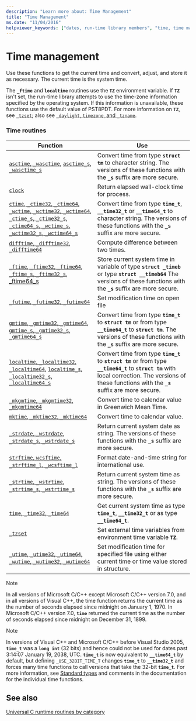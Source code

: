 ```yaml
---
description: "Learn more about: Time Management"
title: "Time Management"
ms.date: "11/04/2016"
helpviewer_keywords: ["dates, run-time library members", "time, time management", "date functions", "time functions"]
---
```

# Time management

Use these functions to get the current time and convert, adjust, and store it as necessary. The current time is the system time.

The **`_ftime`** and **`localtime`** routines use the **`TZ`** environment variable. If **`TZ`** isn't set, the run-time library attempts to use the time-zone information specified by the operating system. If this information is unavailable, these functions use the default value of PST8PDT. For more information on **`TZ`**, see [`_tzset`](./reference/tzset.md); also see [`_daylight`, `timezone`, and `_tzname`](./daylight-dstbias-timezone-and-tzname.md).

### Time routines

| Function | Use |
|---|---|
| [`asctime`, `_wasctime`](./reference/asctime-wasctime.md), [`asctime_s`, `_wasctime_s`](./reference/asctime-s-wasctime-s.md) | Convert time from type **`struct tm`** to character string. The versions of these functions with the **`_s`** suffix are more secure. |
| [`clock`](./reference/clock.md) | Return elapsed wall-clock time for process. |
| [`ctime`, `_ctime32`, `_ctime64`, `_wctime`, `_wctime32`, `_wctime64`](./reference/ctime-ctime32-ctime64-wctime-wctime32-wctime64.md), [`_ctime_s`, `_ctime32_s`, `_ctime64_s`, `_wctime_s`, `_wctime32_s`, `_wctime64_s`](./reference/ctime-s-ctime32-s-ctime64-s-wctime-s-wctime32-s-wctime64-s.md) | Convert time from type **`time_t`**, **`__time32_t`** or **`__time64_t`** to character string. The versions of these functions with the **`_s`** suffix are more secure. |
| [`difftime`, `_difftime32`, `_difftime64`](./reference/difftime-difftime32-difftime64.md) | Compute difference between two times. |
| [`_ftime`, `_ftime32`, `_ftime64`](./reference/ftime-ftime32-ftime64.md), [`_ftime_s`, `_ftime32_s`, _ftime64_s](./reference/ftime-s-ftime32-s-ftime64-s.md) | Store current system time in variable of type **`struct _timeb`** or type **`struct __timeb64`** The versions of these functions with the **`_s`** suffix are more secure. |
| [`_futime`, `_futime32`, `_futime64`](./reference/futime-futime32-futime64.md) | Set modification time on open file |
| [`gmtime`, `_gmtime32`, `_gmtime64`](./reference/gmtime-gmtime32-gmtime64.md), [`gmtime_s`, `_gmtime32_s`, `_gmtime64_s`](./reference/gmtime-s-gmtime32-s-gmtime64-s.md) | Convert time from type **`time_t`** to **`struct tm`** or from type **`__time64_t`** to **`struct tm`**. The versions of these functions with the **`_s`** suffix are more secure. |
| [`localtime`, `_localtime32`, `_localtime64`](./reference/localtime-localtime32-localtime64.md), [`localtime_s`, `_localtime32_s`, `_localtime64_s`](./reference/localtime-s-localtime32-s-localtime64-s.md) | Convert time from type **`time_t`** to **`struct tm`** or from type **`__time64_t`** to **`struct tm`** with local correction. The versions of these functions with the **`_s`** suffix are more secure. |
| [`_mkgmtime`, `_mkgmtime32`, `_mkgmtime64`](./reference/mkgmtime-mkgmtime32-mkgmtime64.md) | Convert time to calendar value in Greenwich Mean Time. |
| [`mktime`, `_mktime32`, `_mktime64`](./reference/mktime-mktime32-mktime64.md) | Convert time to calendar value. |
| [`_strdate`, `_wstrdate`](./reference/strdate-wstrdate.md), [`_strdate_s`, `_wstrdate_s`](./reference/strdate-s-wstrdate-s.md) | Return current system date as string. The versions of these functions with the **`_s`** suffix are more secure. |
| [`strftime`, `wcsftime`, `_strftime_l`, `_wcsftime_l`](./reference/strftime-wcsftime-strftime-l-wcsftime-l.md) | Format date-and-time string for international use. |
| [`_strtime`, `_wstrtime`](./reference/strtime-wstrtime.md), [`_strtime_s`, `_wstrtime_s`](./reference/strtime-s-wstrtime-s.md) | Return current system time as string. The versions of these functions with the **`_s`** suffix are more secure. |
| [`time`, `_time32`, `_time64`](./reference/time-time32-time64.md) | Get current system time as type **`time_t`**, **`__time32_t`** or as type **`__time64_t`**. |
| [`_tzset`](./reference/tzset.md) | Set external time variables from environment time variable **`TZ`**. |
| [`_utime`, `_utime32`, `_utime64`, `_wutime`, `_wutime32`, `_wutime64`](./reference/utime-utime32-utime64-wutime-wutime32-wutime64.md) | Set modification time for specified file using either current time or time value stored in structure. |

> [!NOTE]
> In all versions of Microsoft C/C++ except Microsoft C/C++ version 7.0, and in all versions of Visual C++, the time function returns the current time as the number of seconds elapsed since midnight on January 1, 1970. In Microsoft C/C++ version 7.0, **`time`** returned the current time as the number of seconds elapsed since midnight on December 31, 1899.

> [!NOTE]
> In versions of Visual C++ and Microsoft C/C++ before Visual Studio 2005, **`time_t`** was a **`long int`** (32 bits) and hence could not be used for dates past 3:14:07 January 19, 2038, UTC. **`time_t`** is now equivalent to **`__time64_t`** by default, but defining `_USE_32BIT_TIME_T` changes **`time_t`** to **`__time32_t`** and forces many time functions to call versions that take the 32-bit **`time_t`**. For more information, see [Standard types](./standard-types.md) and comments in the documentation for the individual time functions.

## See also

[Universal C runtime routines by category](./run-time-routines-by-category.md)
